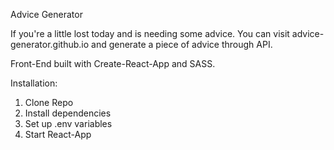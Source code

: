 Advice Generator

If you're a little lost today and is needing some advice. 
You can visit advice-generator.github.io and generate a piece of advice through API. 

Front-End built with Create-React-App and SASS.

Installation:
1. Clone Repo
2. Install dependencies
3. Set up .env variables
4. Start React-App